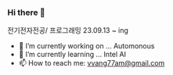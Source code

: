 ### Hi there 👋
전기전자전공/ 프로그래밍 23.09.13 ~ ing
- 🔭 I’m currently working on ... Automonous
- 🌱 I’m currently learning ... Intel AI 
- 📫 How to reach me: vvang77am@gmail.com

<!--
**WangJeongHyun/WangJeongHyun** is a ✨ _special_ ✨ repository because its `README.md` (this file) appears on your GitHub profile.

Here are some ideas to get you started:

- 🔭 I’m currently working on ...
- 🌱 I’m currently learning ...
- 👯 I’m looking to collaborate on ...
- 🤔 I’m looking for help with ...
- 💬 Ask me about ...
- 📫 How to reach me: ...
- 😄 Pronouns: ...
- ⚡ Fun fact: ...
-->
